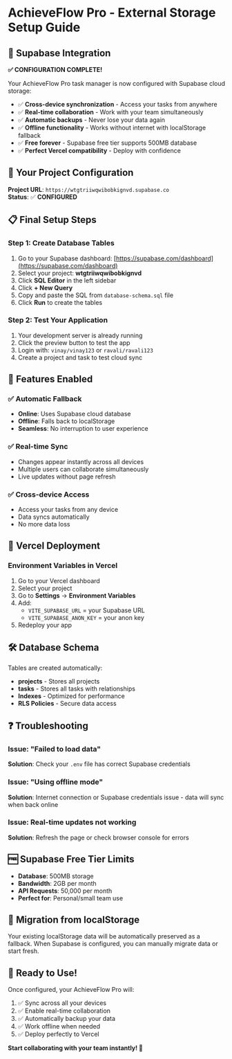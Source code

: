 # AchieveFlow Pro - External Storage Setup Guide

## 🚀 Supabase Integration

**✅ CONFIGURATION COMPLETE!**

Your AchieveFlow Pro task manager is now configured with Supabase cloud storage:

- ✅ **Cross-device synchronization** - Access your tasks from anywhere
- ✅ **Real-time collaboration** - Work with your team simultaneously
- ✅ **Automatic backups** - Never lose your data again
- ✅ **Offline functionality** - Works without internet with localStorage fallback
- ✅ **Free forever** - Supabase free tier supports 500MB database
- ✅ **Perfect Vercel compatibility** - Deploy with confidence

## 🎯 Your Project Configuration

**Project URL**: `https://wtgtriiwqwibobkignvd.supabase.co`  
**Status**: ✅ **CONFIGURED**

## 📋 Final Setup Steps

### Step 1: Create Database Tables

1. Go to your Supabase dashboard: [https://supabase.com/dashboard](https://supabase.com/dashboard)
2. Select your project: **wtgtriiwqwibobkignvd**
3. Click **SQL Editor** in the left sidebar
4. Click **+ New Query**
5. Copy and paste the SQL from `database-schema.sql` file
6. Click **Run** to create the tables

### Step 2: Test Your Application

1. Your development server is already running
2. Click the preview button to test the app
3. Login with: `vinay/vinay123` or `ravali/ravali123`
4. Create a project and task to test cloud sync

## 🎯 Features Enabled

### ✅ Automatic Fallback

- **Online**: Uses Supabase cloud database
- **Offline**: Falls back to localStorage
- **Seamless**: No interruption to user experience

### ✅ Real-time Sync

- Changes appear instantly across all devices
- Multiple users can collaborate simultaneously
- Live updates without page refresh

### ✅ Cross-device Access

- Access your tasks from any device
- Data syncs automatically
- No more data loss

## 🔧 Vercel Deployment

### Environment Variables in Vercel

1. Go to your Vercel dashboard
2. Select your project
3. Go to **Settings** → **Environment Variables**
4. Add:
   - `VITE_SUPABASE_URL` = your Supabase URL
   - `VITE_SUPABASE_ANON_KEY` = your anon key
5. Redeploy your app

## 🛠️ Database Schema

Tables are created automatically:

- **projects** - Stores all projects
- **tasks** - Stores all tasks with relationships
- **Indexes** - Optimized for performance
- **RLS Policies** - Secure data access

## ❓ Troubleshooting

### Issue: "Failed to load data"

**Solution**: Check your `.env` file has correct Supabase credentials

### Issue: "Using offline mode"

**Solution**: Internet connection or Supabase credentials issue - data will sync when back online

### Issue: Real-time updates not working

**Solution**: Refresh the page or check browser console for errors

## 🆓 Supabase Free Tier Limits

- **Database**: 500MB storage
- **Bandwidth**: 2GB per month
- **API Requests**: 50,000 per month
- **Perfect for**: Personal/small team use

## 🔄 Migration from localStorage

Your existing localStorage data will be automatically preserved as a fallback. When Supabase is configured, you can manually migrate data or start fresh.

## 🚀 Ready to Use!

Once configured, your AchieveFlow Pro will:

1. ✅ Sync across all your devices
2. ✅ Enable real-time collaboration
3. ✅ Automatically backup your data
4. ✅ Work offline when needed
5. ✅ Deploy perfectly to Vercel

**Start collaborating with your team instantly! 🎉**

